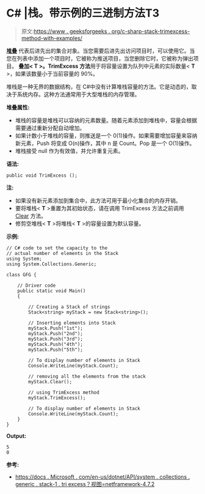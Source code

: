 # C# |栈<t>。带示例的三进制方法</t>T3

> 原文:[https://www . geeksforgeeks . org/c-sharp-stack-trimexcess-method-with-examples/](https://www.geeksforgeeks.org/c-sharp-stack-trimexcess-method-with-examples/)

**[堆叠](https://www.geeksforgeeks.org/stack-data-structure/)** 代表后进先出的集合对象。当您需要后进先出访问项目时，可以使用它。当您在列表中添加一个项目时，它被称为推送项目，当您删除它时，它被称为弹出项目。
**叠加< T >。TrimExcess 方法**用于将容量设置为队列中元素的实际数量< **T** >，如果该数量小于当前容量的 90%。

堆栈是一种无界的数据结构，在 C#中没有计算堆栈容量的方法。它是动态的，取决于系统内存。这种方法通常用于大型堆栈的内存管理。

**堆叠属性:**

*   堆栈的容量是堆栈可以容纳的元素数量。随着元素添加到堆栈中，容量会根据需要通过重新分配自动增加。
*   如果计数小于堆栈的容量，则推送是一个 0(1)操作。如果需要增加容量来容纳新元素，Push 将变成 O(n)操作，其中 n 是 Count。Pop 是一个 O(1)操作。
*   堆栈接受 null 作为有效值，并允许重复元素。

**语法:**

```
public void TrimExcess ();

```

**注:**

*   如果没有新元素添加到集合中，此方法可用于最小化集合的内存开销。
*   要将堆栈< **T** >重置为其初始状态，请在调用 TrimExcess 方法之前调用 [Clear](https://www.geeksforgeeks.org/c-remove-all-objects-from-the-stack/) 方法。
*   修剪空堆栈< **T** >将堆栈< **T** >的容量设置为默认容量。

**示例:**

```
// C# code to set the capacity to the
// actual number of elements in the Stack
using System;
using System.Collections.Generic;

class GFG {

    // Driver code
    public static void Main()
    {

        // Creating a Stack of strings
        Stack<string> myStack = new Stack<string>();

        // Inserting elements into Stack
        myStack.Push("1st");
        myStack.Push("2nd");
        myStack.Push("3rd");
        myStack.Push("4th");
        myStack.Push("5th");

        // To display number of elements in Stack
        Console.WriteLine(myStack.Count);

        // removing all the elements from the stack
        myStack.Clear();

        // using TrimExcess method
        myStack.TrimExcess();

        // To display number of elements in Stack
        Console.WriteLine(myStack.Count);
    }
}
```

**Output:**

```
5
0

```

**参考:**

*   [https://docs . Microsoft . com/en-us/dotnet/API/system . collections . generic . stack-1 . tri excess？视图=netframework-4.7.2](https://docs.microsoft.com/en-us/dotnet/api/system.collections.generic.stack-1.trimexcess?view=netframework-4.7.2)